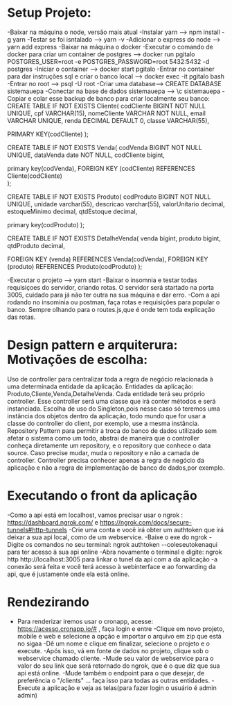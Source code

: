 # Setup Projeto:

-Baixar na máquina o node, versão mais atual
-Instalar yarn --> npm install -g yarn
-Testar se foi isntalado --> yarn -v
-Adicionar o express do node --> yarn add express 
-Baixar na máquina o docker
-Executar o comando de docker para criar um container de postgres --> docker run pgitalo POSTGRES_USER=root -e POSTGRES_PASSWORD=root 5432:5432 -d postgres 
-Iniciar o container --> docker start pgitalo
-Entrar no container para dar instruções sql e criar o banco local --> docker exec -it pgitalo bash
-Entrar no root --> psql -U root
-Criar uma database--> CREATE DATABASE sistemauepa
-Conectar na base de dados sistemauepa --> \c sistemauepa
-Copiar e colar esse backup de banco para criar localmente seu banco:
CREATE TABLE IF NOT EXISTS Cliente(
codCliente BIGINT NOT NULL UNIQUE,
cpf VARCHAR(15),
nomeCliente VARCHAR NOT NULL,
email VARCHAR UNIQUE,
renda DECIMAL DEFAULT 0,
classe VARCHAR(55),

PRIMARY KEY(codCliente)
);


CREATE TABLE IF NOT EXISTS Venda(
codVenda BIGINT NOT NULL UNIQUE,
dataVenda date NOT NULL,
codCliente bigint,

primary key(codVenda),
FOREIGN KEY (codCliente) REFERENCES Cliente(codCliente)  
);


CREATE TABLE IF NOT EXISTS Produto(
codProduto BIGINT NOT NULL UNIQUE,
unidade varchar(55),
descricao varchar(55),
valorUnitario decimal,
estoqueMinimo decimal,
qtdEstoque decimal,

primary key(codProduto)
);

CREATE TABLE IF NOT EXISTS DetalheVenda(
venda bigint,
produto bigint,
qtdProduto decimal,

FOREIGN KEY (venda) REFERENCES Venda(codVenda),
FOREIGN KEY (produto) REFERENCES Produto(codProduto) 
);

-Executar o projeto --> yarn start
-Baixar o insomnia e testar todas requisiçoes do servidor, criando rotas. O servidor será startado na porta 3005, cuidado para já não ter outra na sua máquina e dar erro.
-Com a api rodando no insominia ou postman, faça rotas e requisições para popular o banco. Sempre olhando para o routes.js,que é onde tem toda explicação das rotas.


# Design pattern e arquiterura: Motivações de escolha:
Uso de controller para centralizar toda a regra de negócio relacionada à uma determinada entidade da aplicação.
Entidades da aplicação: Produto,Cliente,Venda,DetalheVenda.
Cada entidade terá seu próprio controller. Esse controller será uma classe que irá conter métodos e será instanciada.
Escolha de uso do Singleton,pois nesse caso só teremos uma instância dos objetos dentro da aplicação, todo mundo que for usar a classe do controller do client, por exemplo, use a mesma instância.
Repository Pattern para permitir a troca do banco de dados utilizado sem afetar o sistema como um todo, abstrai de maneira que o controller conheça diretamente um repository, e o repository que conhece o data source. Caso precise mudar, muda o repository e não a camada de controller. Controller precisa conhecer apenas a regra de negócio da aplicação e não a regra de implementação de banco de dados,por exemplo.



# Executando o front da aplicação
-Como a api está em localhost, vamos precisar usar o ngrok : https://dashboard.ngrok.com/ e https://ngrok.com/docs/secure-tunnels#http-tunnels
-Crie uma conta e você irá obter um authtoken que irá deixar a sua api local, como de um webservice.
-Baixe o exe do ngrok
-Digite os comandos no seu terminal: ngrok authtoken --coleseutokenaqui para ter acesso à sua api online
-Abra novamente o terminal e digite: ngrok http http://localhost:3005 para linkar o tunel da api com a da aplicação
-a conexão será feita e você terá acesso à webinterface e ao forwarding da api, que é justamente onde ela está online.


# Rendezirando
- Para renderizar iremos usar o cronapp, acesse: https://acesso.cronapp.io/#  , faça login e entre
-Clique em novo projeto, mobile e web e selecione a opção e importar o arquivo em zip que está no sigaa
-Dê um nome e clique em finalizar, selecione o projeto e o execute.
-Após isso, vá em fonte de dados no projeto, clique sob o webservice chamado cliente.
-Mude seu valor de webservice para o valor do seu link que será retornado do ngrok, que é o que diz que sua api está online.
-Mude também o endpoint para o que desejar, de preferência o "/clients" ... faça isso para todas as outras entidades.
-Execute a aplicação e veja as telas(para fazer login o usuário é admin admin)





